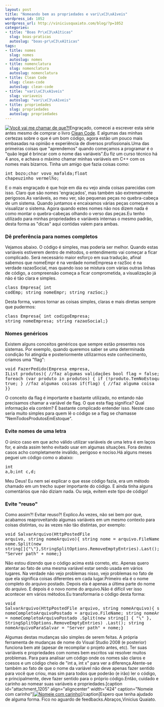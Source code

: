```yaml
--- 
layout: post
title: "Nomeando bem as propriedades e vari\xC3\xA1veis"
wordpress_id: 1052
wordpress_url: http://viniciusquaiato.com/blog/?p=1052
categories: 
- title: "Boas Pr\xC3\xA1ticas"
  slug: boas-praticas
  autoslug: "boas-pr\xC3\xA1ticas"
tags: 
- title: nomes
  slug: nomes
  autoslug: nomes
- title: nomenclatura
  slug: nomenclatura
  autoslug: nomenclatura
- title: Clean Code
  slug: clean-code
  autoslug: clean-code
- title: "vari\xC3\xA1veis"
  slug: variaveis
  autoslug: "vari\xC3\xA1veis"
- title: propriedades
  slug: propriedades
  autoslug: propriedades
---
```

[![](http://viniciusquaiato.com/blog/wp-content/uploads/2010/07/060babyL_468x523-268x300.jpg "Você vai me chamar de que?!")](http://viniciusquaiato.com/blog/wp-content/uploads/2010/07/060babyL_468x523.jpg)Engraçado, comecei a escrever esta série antes mesmo de comprar o livro [Clean Code](http://viniciusquaiato.com/blog/dica-de-leitura-clean-code/). E algumas das minhas certezas sobre o que é um bom código, agora estão um pouco mais embasadas na opinião e experiência de diversos profissionais.Uma das primeiras coisas que "aprendemos" quando começamos a programar é o "quão legal é brincar com o nome das variáveis".Eu fiz um curso técnico há 4 anos, e achava o máximo chamar minhas variáveis em C++ com os nomes mais bizarros. Tinha um amigo que fazia coisas como:<pre lang="c">int bozo;char vovo_mafalda;float chapeuzinho_vermelho;</pre>E o mais engraçado é que hoje em dia eu vejo ainda coisas parecidas com isso. Claro que são nomes 'engraçados', mas também são extremamente perigosos.As variáveis, ao meu ver, são pequenas peças no quebra-cabeça de um sistema. Quando juntamos e encaixamos várias peças começamos a visualizar o sistema. Agora quando estes nomes não nos dizem nada é como montar o quebra-cabeças olhando o verso das peças.Eu tenho utilizado para minhas propriedades e variáveis internas o mesmo padrão, desta forma as "dicas" aqui contidas valem para ambas.

### Dê preferência para nomes completos
Vejamos abaixo. O código é simples, mas poderia ser melhor. Quando estas variáveis estiverem dentro de métodos, o entendimento vai começar a ficar complicado. Será necessário maior esforço em sua tradução, afinal sabemos que nomeEmpr é na verdade nomeEmpresa e razSoc é na verdade razaoSocial, mas quando isso se mistura com várias outras linhas de código, a compreensão começa a ficar comprometida, a visualização já não é tão clara e simples.<pre lang="csharp" line="1">class Empresa{    int codEmp;    string nomeEmpr;    string razSoc;}</pre>Desta forma, vamos tornar as coisas simples, claras e mais diretas sempre que pudermos:<pre lang="csharp" line="1">class Empresa{    int codigoEmpresa;    string nomeEmpresa;    string razaoSocial;}</pre>

### Nomes genéricos
Existem alguns conceitos genéricos que sempre estão presentes nos sistemas. Por exemplo, quando queremos saber se uma determinada condição foi atingida e posteriormente utilizarmos este conhecimento, criamos uma "flag":<pre lang="csharp" line="1">void FazerPedido(Empresa empresa, IList<produto> produtos){    //faz algumas validações    bool flag = false;    foreach (var produto in produtos)    {        if (!produto.TemNoEstoque)            flag = true;    }    //faz algumas coisas    if(flag)    {        //faz alguma coisa    }}</produto></pre>O conceito da flag é importante e bastante utilizado, no entando não precisamos chamar a variável de flag. O que esta flag significa? Qual informação ela contém? É bastante complicado entender isso. Neste caso seria muito simples para quem lê o código se a flag se chamasse "NemTodosProdutosEmEstoque".

### Evite nomes de uma letra
O único caso em que acho válido utilizar variáveis de uma letra é em laços for, e ainda assim tenho evitado usar em algumas situações. Fora destes casos acho completamente inválido, perigoso e nociso.Há alguns meses peguei um código como o abaixo:<pre lang="csharp" line="1">int a,b;int c,d;</pre>Meu Deus! Eu nem sei explicar o que esse código fazia, era um método chamado em um trecho super importante do código. E ainda tinha alguns comentários que não diziam nada. Ou seja, evitem este tipo de código!

### Evite "reuso"
Como assim?! Evitar reuso?! Explico.Às vezes, não sei bem por que, acabamos reaproveitando algumas variáveis em um mesmo contexto para coisas distintas, ou às vezes não tão distintas, por exemplo:<pre lang="csharp" line="1">void SalvarArquivo(HttpPostedFile arquivo, string nomeArquivo){    string nome = arquivo.FileName;    nome = nome.Split(new string[]{"\\"},StringSplitOptions.RemoveEmptyEntries).Last();    nome = "Server path" + nome;}</pre>Não estou dizendo que o código acima está correto, etc. Apenas quero atentar ao fato de uma mesma variável estar sendo usada em vários lugares. Na verdade não vejo problemas nisso, vejo problemas no fato de que ela significa coisas diferentes em cada lugar.Primeiro ela é o nome completo do arquivo postado. Depois ela é apenas a última parte do nome do arquivo. E depois é o novo nome do arquivo.Não é difícil ver isso acontecer em vários métodos.Eu transformaria o código desta forma:<pre lang="csharp" line="1">void SalvarArquivo(HttpPostedFile arquivo, string nomeArquivo){    string nomeCompletoArquivoPostado = arquivo.FileName;    string nomeArquivoPostado = nomeCompletoArquivoPostado                                .Split(new string[] { "\\" }, StringSplitOptions.RemoveEmptyEntries)                                .Last();    string nomeArquivoParaSalvar = "Server path" + nome;}</pre>Algumas destas mudanças são simples de serem feitas. A própria ferramenta de mudanças de nome do Visual Studio 2008 (e posterior) funciona bem até (apesar de recompilar o projeto antes, etc). Ter suas variáveis e propriedades com nomes bem escritos vai resolver muitos problemas. Para para analisar um código onde os nomes são claros e coesos e um código cheio de "int a, int x" para ver a diferença.Atente-se também ao fato de que o nome da variável não deve apenas fazer sentido para você que criou, mas sim para todos que poderão (e irão) ler o código, e principalmente, deve fazer sentido para o próprio código.Então, cuidado e carinho ao nomear suas variáveis e propriedades.[caption id="attachment_1205" align="aligncenter" width="424" caption="Nomeie com carinho"][![Nomeie com carinho](http://viniciusquaiato.com/blog/wp-content/uploads/2010/07/BabyNames_NameTag.jpg "Nomeie com carinho")](http://viniciusquaiato.com/blog/wp-content/uploads/2010/07/BabyNames_NameTag.jpg)[/caption]Espero que tenha ajudado de alguma forma. Fico no aguardo de feedbacks.Abraços,Vinicius Quaiato.
